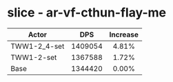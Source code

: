 # slice - ar-vf-cthun-flay-me
| Actor | DPS | Increase |
|---|:---:|:---:|
|TWW1-2_4-set|1409054|4.81%|
|TWW1-2-set|1367588|1.72%|
|Base|1344420|0.00%|
